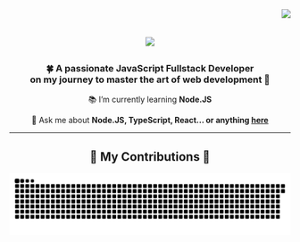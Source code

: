<img align="right" src="https://visitor-badge.laobi.icu/badge?page_id=Irine7.Irine7" />

<h1 align="center">
    <img src="https://readme-typing-svg.herokuapp.com/?font=Righteous&size=35&center=true&vCenter=true&width=500&height=70&duration=4000&lines=Namaste!+👋;+I'm+Irina+Semichasova👩‍💻;" />
</h1>

<h3 align="center">🍀 A passionate JavaScript Fullstack Developer <br/> on my journey to master the art of web development 🎯</h3>

<div align="center">
  
 📚 I’m currently learning **Node.JS**

💬 Ask me about **Node.JS, TypeScript, React... or anything [here](https://github.com/Irine7/Irine7/issues)**

 </div>

<hr/>

<div align="center">
  <h2> 🌱 My Contributions 🌱 </h2>
  <img alt="snake eating my contributions" src="https://raw.githubusercontent.com/Irine7/Irine7/output/github-contribution-grid-snake.svg" />  
</div>
